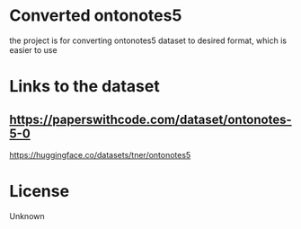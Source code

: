 # Converted ontonotes5 
the project is for converting ontonotes5 dataset to desired format, which is easier to use

# Links to the dataset
https://paperswithcode.com/dataset/ontonotes-5-0
----
https://huggingface.co/datasets/tner/ontonotes5

# License 
Unknown
